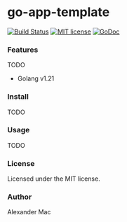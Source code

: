 # go-app-template

[![Build Status](https://github.com/AlexanderMac/go-app-template/workflows/CI/badge.svg)](https://github.com/AlexanderMac/go-app-template/actions?query=workflow%3Aci)
[![MIT license](https://img.shields.io/badge/license-MIT-brightgreen.svg)](https://opensource.org/licenses/MIT)
[![GoDoc](https://pkg.go.dev/badge/github.com/AlexanderMac/go-app-template)](https://pkg.go.dev/github.com/AlexanderMac/go-app-template)

### Features
TODO
- Golang v1.21

### Install
TODO

### Usage
TODO

### License
Licensed under the MIT license.

### Author
Alexander Mac
